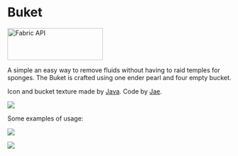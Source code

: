 # Buket

<a href="https://modrinth.com/mod/fabric-api"><img src="https://bm.jae.fi/mr/fabric.png" width="215" height="72" title="Fabric API" alt="Fabric API"></a>

A simple an easy way to remove fluids without having to raid temples for sponges.
The Buket is crafted using one ender pearl and four empty bucket.

Icon and bucket texture made by [Java](https://matrix.to/#/@java:furry.lol).
Code by [Jae](https://matrix.to/#/@me:jae.fi).

![](https://bm.jae.fi/mr/craft.png)

Some examples of usage:

![](https://bm.jae.fi/mr/lava.gif)

![](https://bm.jae.fi/mr/water.gif)